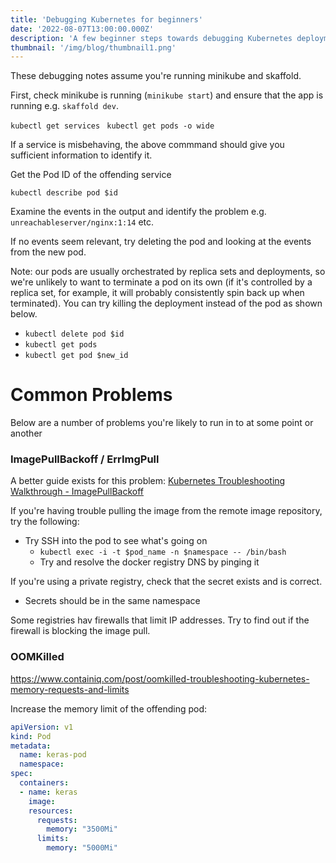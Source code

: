 ```yaml
---
title: 'Debugging Kubernetes for beginners'
date: '2022-08-07T13:00:00.000Z'
description: 'A few beginner steps towards debugging Kubernetes deployments.'
thumbnail: '/img/blog/thumbnail1.png'
---
```


These debugging notes assume you're running minikube and skaffold.

First, check minikube is running (`minikube start`) and ensure that the app is running e.g. `skaffold dev`.

`kubectl get services `
`kubectl get pods -o wide`

If a service is misbehaving, the above commmand should give you sufficient information to identify it.

Get the Pod ID of the offending service

`kubectl describe pod $id`

Examine the events in the output and identify the problem e.g. `unreachableserver/nginx:1:14` etc. 

If no events seem relevant, try deleting the pod and looking at the events from the new pod.

Note: our pods are usually orchestrated by replica sets and deployments, so we're unlikely to want to terminate a pod on its own (if it's controlled by a replica set, for example, it will probably consistently spin back up when terminated). You can try killing the deployment instead of the pod as shown below. 
- `kubectl delete pod $id`
- `kubectl get pods`
- `kubectl get pod $new_id`

# Common Problems
Below are a number of problems you're likely to run in to at some point or another

### ImagePullBackoff / ErrImgPull
A better guide exists for this problem: [Kubernetes Troubleshooting Walkthrough - ImagePullBackoff](https://managedkube.com/kubernetes/k8sbot/troubleshooting/imagepullbackoff/2019/02/23/imagepullbackoff.html)

If you're having trouble pulling the image from the remote image repository, try the following:

- Try SSH into the pod to see what's going on 
	- `kubectl exec -i -t $pod_name -n $namespace -- /bin/bash`
	- Try and resolve the docker registry DNS by pinging it 

If you're using a private registry, check that the secret exists and is correct. 
- Secrets should be in the same namespace

Some registries hav firewalls that limit IP addresses. Try to find out if the firewall is blocking the image pull. 

### OOMKilled
https://www.containiq.com/post/oomkilled-troubleshooting-kubernetes-memory-requests-and-limits

Increase the memory limit of the offending pod: 

```yaml
apiVersion: v1
kind: Pod
metadata:
  name: keras-pod
  namespace: 
spec:
  containers:
  - name: keras
    image: 
    resources:
      requests:
        memory: "3500Mi"
      limits:
        memory: "5000Mi"
```
